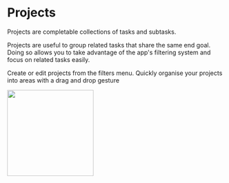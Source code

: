 # Projects

Projects are completable collections of tasks and subtasks.

Projects are useful to group related tasks that share the same end goal. Doing so allows you to take advantage of the app's filtering system and focus on related tasks easily.

Create or edit projects from the filters menu. Quickly organise your projects into areas with a drag and drop gesture

<img src="https://beetee17.github.io/docs/assets/YataDemoGifs/CreateProjectDemo.gif" width="200">